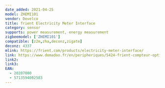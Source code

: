 ```yaml
---
date_added: 2021-04-25
model: ZHEMI101
vendor: Develco
title: frient Electricity Meter Interface
category: sensor
supports: power measurement, energy measurement
zigbeemodel: ['ZHEMI101']
compatible: [z2m,zha,deconz,zigate]
deconz: 4337
mlink: https://frient.com/products/electricity-meter-interface/
link: https://www.domadoo.fr/en/peripheriques/5424-frient-compteur-optique-de-consommation-d-electricite-zigbee-ha-5713594002583.html
link2: 
link3: 
EAN: 
  - 20207000
  - 5713594002583
---
```


